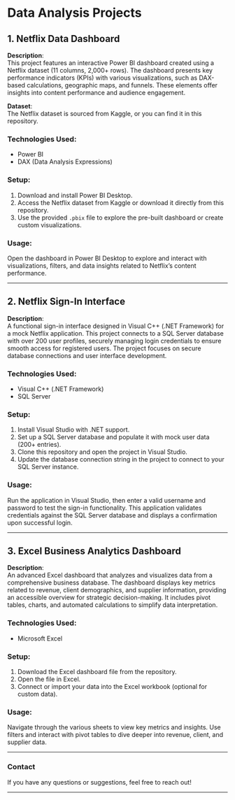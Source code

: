 # Data Analysis Projects

## 1. Netflix Data Dashboard
**Description**:  
This project features an interactive Power BI dashboard created using a Netflix dataset (11 columns, 2,000+ rows). The dashboard presents key performance indicators (KPIs) with various visualizations, such as DAX-based calculations, geographic maps, and funnels. These elements offer insights into content performance and audience engagement.

**Dataset**:  
The Netflix dataset is sourced from Kaggle, or you can find it in this repository.

### Technologies Used:
- Power BI
- DAX (Data Analysis Expressions)

### Setup:
1. Download and install Power BI Desktop.
2. Access the Netflix dataset from Kaggle or download it directly from this repository.
3. Use the provided `.pbix` file to explore the pre-built dashboard or create custom visualizations.

### Usage:
Open the dashboard in Power BI Desktop to explore and interact with visualizations, filters, and data insights related to Netflix’s content performance.

---

## 2. Netflix Sign-In Interface 
**Description**:  
A functional sign-in interface designed in Visual C++ (.NET Framework) for a mock Netflix application. This project connects to a SQL Server database with over 200 user profiles, securely managing login credentials to ensure smooth access for registered users. The project focuses on secure database connections and user interface development.

### Technologies Used:
- Visual C++ (.NET Framework)
- SQL Server

### Setup:
1. Install Visual Studio with .NET support.
2. Set up a SQL Server database and populate it with mock user data (200+ entries).
3. Clone this repository and open the project in Visual Studio.
4. Update the database connection string in the project to connect to your SQL Server instance.

### Usage:
Run the application in Visual Studio, then enter a valid username and password to test the sign-in functionality. This application validates credentials against the SQL Server database and displays a confirmation upon successful login.

---

## 3. Excel Business Analytics Dashboard
**Description**:  
An advanced Excel dashboard that analyzes and visualizes data from a comprehensive business database. The dashboard displays key metrics related to revenue, client demographics, and supplier information, providing an accessible overview for strategic decision-making. It includes pivot tables, charts, and automated calculations to simplify data interpretation.

### Technologies Used:
- Microsoft Excel

### Setup:
1. Download the Excel dashboard file from the repository.
2. Open the file in Excel.
3. Connect or import your data into the Excel workbook (optional for custom data).

### Usage:
Navigate through the various sheets to view key metrics and insights. Use filters and interact with pivot tables to dive deeper into revenue, client, and supplier data.

---

### Contact
If you have any questions or suggestions, feel free to reach out!

---

